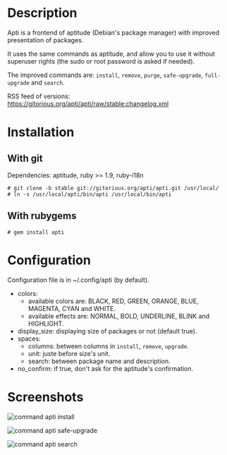 # Description

Apti is a frontend of aptitude (Debian's package manager) with improved presentation of packages.

It uses the same commands as aptitude, and allow you to use it without superuser rights (the sudo or root password is asked if needed).

The improved commands are: `install`, `remove`, `purge`, `safe-upgrade`, `full-upgrade` and `search`.

RSS feed of versions: https://gitorious.org/apti/apti/raw/stable:changelog.xml

# Installation

## With git

Dependencies: aptitude, ruby >= 1.9, ruby-i18n

    # git clone -b stable git://gitorious.org/apti/apti.git /usr/local/
    # ln -s /usr/local/apti/bin/apti /usr/local/bin/apti

## With rubygems

    # gem install apti

# Configuration

Configuration file is in ~/.config/apti (by default).

* colors:
    * available colors are: BLACK, RED, GREEN, ORANGE, BLUE, MAGENTA, CYAN and WHITE.
    * available effects are: NORMAL, BOLD, UNDERLINE, BLINK and HIGHLIGHT.
* display_size: displaying size of packages or not (default true).
* spaces:
    * columns: between columns in `install`, `remove`, `upgrade`.
    * unit: juste before size's unit.
    * search: between package name and description.
* no_confirm: if true, don't ask for the aptitude's confirmation.

# Screenshots

![command apti install](http://gnux.legtux.org/src/images/scripts/apti_install.png "command apti install")

![command apti safe-upgrade](http://gnux.legtux.org/src/images/scripts/apti_safe_upgrade.png "command apti safe-upgrade")

![command apti search](http://gnux.legtux.org/src/images/scripts/apti_search.png "command apti search")

